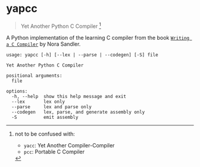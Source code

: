 # yapcc

> Yet Another Python C Compiler [^1]

A Python implementation of the learning C compiler from the book [`Writing a C Compiler`](https://nostarch.com/writing-c-compiler) by Nora Sandler.

```
usage: yapcc [-h] [--lex | --parse | --codegen] [-S] file

Yet Another Python C Compiler

positional arguments:
  file

options:
  -h, --help  show this help message and exit
  --lex       lex only
  --parse     lex and parse only
  --codegen   lex, parse, and generate assembly only
  -S          emit assembly
```

[^1]: not to be confused with:
    - `yacc`: Yet Another Compiler-Compiler
    - `pcc`: Portable C Compiler